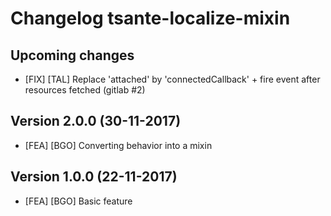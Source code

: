 # Changelog tsante-localize-mixin

## Upcoming changes
* [FIX] [TAL] Replace 'attached' by 'connectedCallback' + fire event after resources fetched (gitlab #2)

## Version 2.0.0 (30-11-2017)
* [FEA] [BGO] Converting behavior into a mixin

## Version 1.0.0 (22-11-2017)
* [FEA] [BGO] Basic feature

